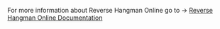 For more information about Reverse Hangman Online go to -> [Reverse Hangman Online Documentation](https://github.com/Epic-Chainsaw-Massacre)
